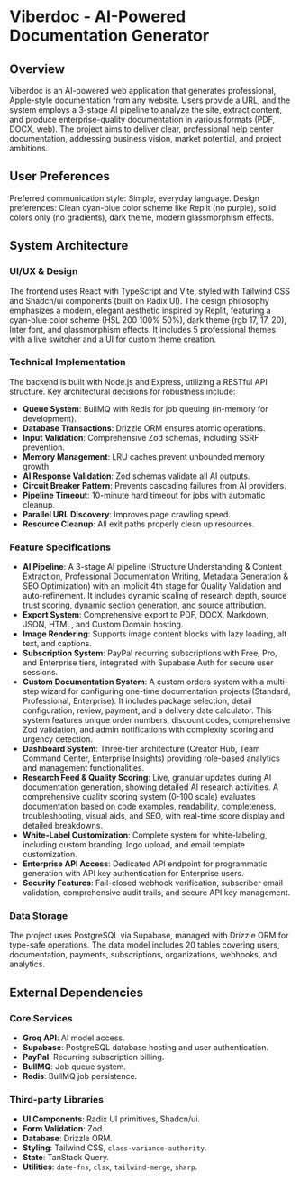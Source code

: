# Viberdoc - AI-Powered Documentation Generator

## Overview
Viberdoc is an AI-powered web application that generates professional, Apple-style documentation from any website. Users provide a URL, and the system employs a 3-stage AI pipeline to analyze the site, extract content, and produce enterprise-quality documentation in various formats (PDF, DOCX, web). The project aims to deliver clear, professional help center documentation, addressing business vision, market potential, and project ambitions.

## User Preferences
Preferred communication style: Simple, everyday language.
Design preferences: Clean cyan-blue color scheme like Replit (no purple), solid colors only (no gradients), dark theme, modern glassmorphism effects.

## System Architecture

### UI/UX & Design
The frontend uses React with TypeScript and Vite, styled with Tailwind CSS and Shadcn/ui components (built on Radix UI). The design philosophy emphasizes a modern, elegant aesthetic inspired by Replit, featuring a cyan-blue color scheme (HSL 200 100% 50%), dark theme (rgb 17, 17, 20), Inter font, and glassmorphism effects. It includes 5 professional themes with a live switcher and a UI for custom theme creation.

### Technical Implementation
The backend is built with Node.js and Express, utilizing a RESTful API structure. Key architectural decisions for robustness include:
- **Queue System**: BullMQ with Redis for job queuing (in-memory for development).
- **Database Transactions**: Drizzle ORM ensures atomic operations.
- **Input Validation**: Comprehensive Zod schemas, including SSRF prevention.
- **Memory Management**: LRU caches prevent unbounded memory growth.
- **AI Response Validation**: Zod schemas validate all AI outputs.
- **Circuit Breaker Pattern**: Prevents cascading failures from AI providers.
- **Pipeline Timeout**: 10-minute hard timeout for jobs with automatic cleanup.
- **Parallel URL Discovery**: Improves page crawling speed.
- **Resource Cleanup**: All exit paths properly clean up resources.

### Feature Specifications
- **AI Pipeline**: A 3-stage AI pipeline (Structure Understanding & Content Extraction, Professional Documentation Writing, Metadata Generation & SEO Optimization) with an implicit 4th stage for Quality Validation and auto-refinement. It includes dynamic scaling of research depth, source trust scoring, dynamic section generation, and source attribution.
- **Export System**: Comprehensive export to PDF, DOCX, Markdown, JSON, HTML, and Custom Domain hosting.
- **Image Rendering**: Supports image content blocks with lazy loading, alt text, and captions.
- **Subscription System**: PayPal recurring subscriptions with Free, Pro, and Enterprise tiers, integrated with Supabase Auth for secure user sessions.
- **Custom Documentation System**: A custom orders system with a multi-step wizard for configuring one-time documentation projects (Standard, Professional, Enterprise). It includes package selection, detail configuration, review, payment, and a delivery date calculator. This system features unique order numbers, discount codes, comprehensive Zod validation, and admin notifications with complexity scoring and urgency detection.
- **Dashboard System**: Three-tier architecture (Creator Hub, Team Command Center, Enterprise Insights) providing role-based analytics and management functionalities.
- **Research Feed & Quality Scoring**: Live, granular updates during AI documentation generation, showing detailed AI research activities. A comprehensive quality scoring system (0-100 scale) evaluates documentation based on code examples, readability, completeness, troubleshooting, visual aids, and SEO, with real-time score display and detailed breakdowns.
- **White-Label Customization**: Complete system for white-labeling, including custom branding, logo upload, and email template customization.
- **Enterprise API Access**: Dedicated API endpoint for programmatic generation with API key authentication for Enterprise users.
- **Security Features**: Fail-closed webhook verification, subscriber email validation, comprehensive audit trails, and secure API key management.

### Data Storage
The project uses PostgreSQL via Supabase, managed with Drizzle ORM for type-safe operations. The data model includes 20 tables covering users, documentation, payments, subscriptions, organizations, webhooks, and analytics.

## External Dependencies

### Core Services
*   **Groq API**: AI model access.
*   **Supabase**: PostgreSQL database hosting and user authentication.
*   **PayPal**: Recurring subscription billing.
*   **BullMQ**: Job queue system.
*   **Redis**: BullMQ job persistence.

### Third-party Libraries
*   **UI Components**: Radix UI primitives, Shadcn/ui.
*   **Form Validation**: Zod.
*   **Database**: Drizzle ORM.
*   **Styling**: Tailwind CSS, `class-variance-authority`.
*   **State**: TanStack Query.
*   **Utilities**: `date-fns`, `clsx`, `tailwind-merge`, `sharp`.
